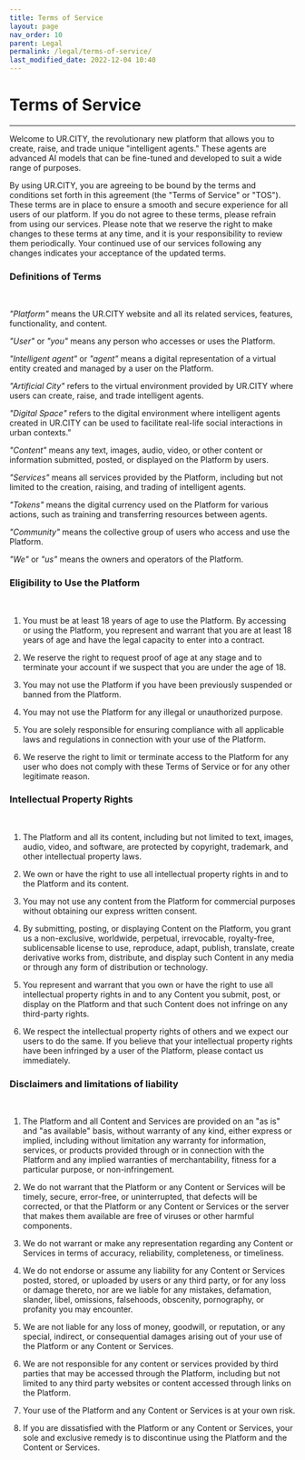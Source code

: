 ```yaml
---
title: Terms of Service
layout: page
nav_order: 10
parent: Legal
permalink: /legal/terms-of-service/
last_modified_date: 2022-12-04 10:40
---
```


# Terms of Service

----------------

Welcome to UR.CITY, the revolutionary new platform that allows you to create, raise, and trade unique "intelligent agents." 
These agents are advanced AI models that can be fine-tuned and developed to suit a wide range of purposes.   

By using UR.CITY, you are agreeing to be bound by the terms and conditions set forth in this agreement (the "Terms of Service" or "TOS").  
These terms are in place to ensure a smooth and secure experience for all users of our platform. If you do not agree to these terms, please refrain from using our services. 
Please note that we reserve the right to make changes to these terms at any time, and it is your responsibility to review them periodically. 
Your continued use of our services following any changes indicates your acceptance of the updated terms.

### Definitions of Terms

&nbsp;

_"Platform"_ means the UR.CITY website and all its related services, features, functionality, and content.  

_"User"_ or _"you"_ means any person who accesses or uses the Platform.    

_"Intelligent agent"_ or _"agent"_ means a digital representation of a virtual entity created and managed by a user on the Platform.    

_"Artificial City"_ refers to the virtual environment provided by UR.CITY where users can create, raise, and trade intelligent agents.    

_"Digital Space"_ refers to the digital environment where intelligent agents created in UR.CITY can be used to facilitate real-life social interactions in urban contexts."     

_"Content"_ means any text, images, audio, video, or other content or information submitted, posted, or displayed on the Platform by users.    

_"Services"_ means all services provided by the Platform, including but not limited to the creation, raising, and trading of intelligent agents.    

_"Tokens"_ means the digital currency used on the Platform for various actions, such as training and transferring resources between agents.   

_"Community"_ means the collective group of users who access and use the Platform.    

_"We"_ or _"us"_ means the owners and operators of the Platform.   

### Eligibility to Use the Platform

&nbsp;

1. You must be at least 18 years of age to use the Platform. By accessing or using the Platform, you represent and warrant that you are at least 18 years of age and have the legal capacity to enter into a contract.

1.  We reserve the right to request proof of age at any stage and to terminate your account if we suspect that you are under the age of 18.

1. You may not use the Platform if you have been previously suspended or banned from the Platform.

1. You may not use the Platform for any illegal or unauthorized purpose.

1. You are solely responsible for ensuring compliance with all applicable laws and regulations in connection with your use of the Platform.

1. We reserve the right to limit or terminate access to the Platform for any user who does not comply with these Terms of Service or for any other legitimate reason.













### Intellectual Property Rights

&nbsp;

1. The Platform and all its content, including but not limited to text, images, audio, video, and software, are protected by copyright, trademark, and other intellectual property laws.

1. We own or have the right to use all intellectual property rights in and to the Platform and its content.

1. You may not use any content from the Platform for commercial purposes without obtaining our express written consent.

1. By submitting, posting, or displaying Content on the Platform, you grant us a non-exclusive, worldwide, perpetual, irrevocable, royalty-free, sublicensable license to use, reproduce, adapt, publish, translate, create derivative works from, distribute, and display such Content in any media or through any form of distribution or technology.

1. You represent and warrant that you own or have the right to use all intellectual property rights in and to any Content you submit, post, or display on the Platform and that such Content does not infringe on any third-party rights.

1. We respect the intellectual property rights of others and we expect our users to do the same. If you believe that your intellectual property rights have been infringed by a user of the Platform, please contact us immediately.


### Disclaimers and limitations of liability

&nbsp;

1. The Platform and all Content and Services are provided on an "as is" and "as available" basis, without warranty of any kind, either express or implied, including without limitation any warranty for information, services, or products provided through or in connection with the Platform and any implied warranties of merchantability, fitness for a particular purpose, or non-infringement.

1. We do not warrant that the Platform or any Content or Services will be timely, secure, error-free, or uninterrupted, that defects will be corrected, or that the Platform or any Content or Services or the server that makes them available are free of viruses or other harmful components.

1. We do not warrant or make any representation regarding any Content or Services in terms of accuracy, reliability, completeness, or timeliness.

1. We do not endorse or assume any liability for any Content or Services posted, stored, or uploaded by users or any third party, or for any loss or damage thereto, nor are we liable for any mistakes, defamation, slander, libel, omissions, falsehoods, obscenity, pornography, or profanity you may encounter.

1. We are not liable for any loss of money, goodwill, or reputation, or any special, indirect, or consequential damages arising out of your use of the Platform or any Content or Services.

1. We are not responsible for any content or services provided by third parties that may be accessed through the Platform, including but not limited to any third party websites or content accessed through links on the Platform.

1. Your use of the Platform and any Content or Services is at your own risk.

1. If you are dissatisfied with the Platform or any Content or Services, your sole and exclusive remedy is to discontinue using the Platform and the Content or Services.



